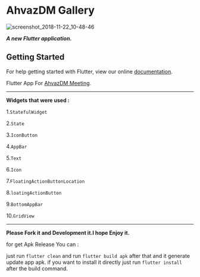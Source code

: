 
# AhvazDM Gallery 


![screenshot_2018-11-22_10-48-46](https://user-images.githubusercontent.com/26750131/48912712-52415400-ee44-11e8-9994-5054dabd0ab2.png)



***A new Flutter application.***

## Getting Started

For help getting started with Flutter, view our online
[documentation](https://flutter.io/).


Flutter App For [AhvazDM Meeting](https://t.me/AhvazDM).


---

__Widgets that were used :__

1.```StatefulWidget```

2.```State```

3.```IconButton```

4.```AppBar```

5.```Text```

6.```Icon```

7.```FloatingActionButtonLocation```

8.```loatingActionButton```

9.```BottomAppBar```

10.```GridView```


---

__Please Fork it and Development it.I hope Enjoy it.__


for get Apk Release You can :

just run ```flutter clean``` and run ```flutter build apk``` after that and it generate update app apk.
if you want to install it directly just run ```flutter install``` after the build command.
